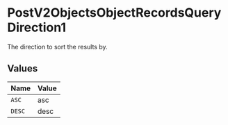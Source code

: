 # PostV2ObjectsObjectRecordsQueryDirection1

The direction to sort the results by.


## Values

| Name   | Value  |
| ------ | ------ |
| `ASC`  | asc    |
| `DESC` | desc   |